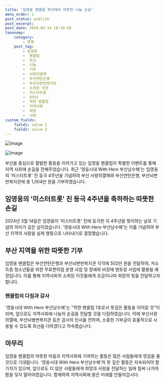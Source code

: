 ```yaml
---
title: '임영웅 팬클럽 부산에서 따뜻한 나눔 손길'
menu_order: 1
post_status: publish
post_excerpt: 
post_date: 2024-03-14 18:19:58
taxonomy:
    category:
        - 연예
    post_tag:
        - 임영웅
        -  팬클럽
        -  부산
        -  나눔
        -  기부
        -  사랑의열매
        -  부산연탄은행
        -  부산뇌변번복지관
        -  소외된 이웃
        -  미스터트롯
        -  4주년
        -  착한 팬클럽
        -  지역사회
        -  희망
        -  사랑
custom_fields:
    field1: value 1
    field2: value 2
---
```


![Image](https://ssl.pstatic.net/mimgnews/image/311/2024/03/13/0001701568_001_20240313085101323.jpg?type=w540)

![Image](https://mimgnews.pstatic.net/image/311/2024/03/13/0001701568_002_20240313085101380.jpg?type=w540)

부산을 중심으로 활발한 활동을 이어가고 있는 임영웅 팬클럽이 특별한 이벤트를 통해 지역 사회에 손길을 전해주었습니다. 최근 '영웅시대 With Hero 부산남수해'는 임영웅의 '미스터트롯' 진 등극 4주년을 기념하여 부산 사랑의열매와 부산연탄은행, 부산뇌변번복지관에 총 1,004만 원을 기부하였습니다.
## 임영웅의 '미스터트롯' 진 등극 4주년을 축하하는 따뜻한 손길
2024년 3월 14일은 임영웅이 '미스터트롯' 진에 등극한 지 4주년을 맞이하는 날로 기념의 의미가 깊은 날이었습니다. '영웅시대 With Hero 부산남수해'는 이를 기념하여 부산 지역의 사랑을 실제 행동으로 나타내기로 결정했습니다.
## 부산 지역을 위한 따뜻한 기부
임영웅 팬클럽은 부산연탄은행과 부산뇌변번복지관 각각에 502만 원을 전달하여, 저소득층 청소년들을 위한 무료편의점 운영 사업 및 장애와 비장애 멘토링 사업에 활용될 예정입니다. 이를 통해 지역사회의 소외된 이웃들에게 조금이나마 희망의 빛을 전달하고자 합니다.
### 팬클럽의 다짐과 감사
'영웅시대 With Hero 부산남수해'는 "착한 팬클럽 1호로서 뜻깊은 활동을 이어갈 것"이라며, 앞으로도 지역사회에 나눔의 손길을 전달할 것을 다짐하였습니다. 이에 부산사랑의열매, 부산뇌병변복지관 등은 감사의 인사를 전하며, 소중한 기부금이 효율적으로 사용될 수 있도록 최선을 다하겠다고 약속했습니다.
## 마무리
임영웅 팬클럽의 따뜻한 마음과 지역사회에 기여하는 활동은 많은 사람들에게 영감을 줄 것으로 기대됩니다. '영웅시대 With Hero 부산남수해'의 뜻 깊은 활동은 지속되어야 할 가치가 있으며, 앞으로도 더 많은 사람들에게 희망과 사랑을 전달하는 일에 힘써 나가야 함을 잊지 말아야겠습니다. 함께하여 지역사회에 밝은 미래를 만들어갑시다.
